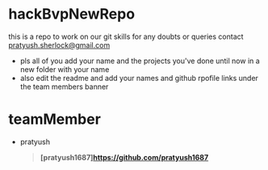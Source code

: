 # hackBvpNewRepo
this is a repo to work on our git skills
 for any doubts or queries contact pratyush.sherlock@gmail.com
 
 - pls all of you add your name and the projects you've done until now in a new folder with your name
 - also edit the readme and add your names and github rpofile links under the team members banner
 
 # teamMember
  - pratyush
    > **[pratyush1687]https://github.com/pratyush1687**
    
